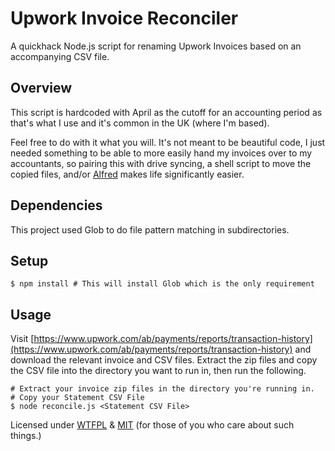 # Upwork Invoice Reconciler
A quickhack Node.js script for renaming Upwork Invoices based on an accompanying CSV file.

## Overview
This script is hardcoded with April as the cutoff for an accounting period as that's what I use and it's common in the UK (where I'm based).

Feel free to do with it what you will. It's not meant to be beautiful code, I just needed something to be able to more easily hand my invoices over to my accountants, so pairing this with drive syncing, a shell script to move the copied files, and/or [Alfred](https://www.alfredapp.com/) makes life significantly easier.

## Dependencies
This project used Glob to do file pattern matching in subdirectories.

## Setup
```shell
$ npm install # This will install Glob which is the only requirement
```

## Usage
Visit [https://www.upwork.com/ab/payments/reports/transaction-history](https://www.upwork.com/ab/payments/reports/transaction-history) and download the relevant invoice and CSV files. Extract the zip files and copy the CSV file into the directory you want to run in, then run the following.

```shell
# Extract your invoice zip files in the directory you're running in.
# Copy your Statement CSV File
$ node reconcile.js <Statement CSV File>
```


Licensed under [WTFPL](https://en.wikipedia.org/wiki/WTFPL) & [MIT](https://opensource.org/licenses/MIT) (for those of you who care about such things.)
